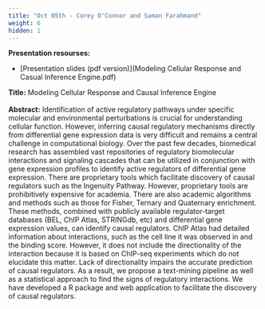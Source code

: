 ```yaml
---
title: "Oct 05th - Corey O'Connor and Saman Farahmand"
weight: 6
hidden: 1
---
```


__Presentation resourses:__

- [Presentation slides (pdf version)](Modeling Cellular Response and Casual Inference Engine.pdf)

__Title:__ Modeling Cellular Response and Causal Inference Engine
</br>
</br>
__Abstract:__ Identification of active regulatory pathways under specific molecular and environmental perturbations is crucial for understanding cellular function. However, inferring causal regulatory mechanisms directly from differential gene expression data is very difficult and remains a central challenge in computational biology. Over the past few decades, biomedical research has assembled vast repositories of regulatory biomolecular interactions and signaling cascades that can be utilized in conjunction with gene expression profiles to identify active regulators of differential gene expression. There are proprietary tools which facilitate discovery of causal regulators such as the Ingenuity Pathway. However, proprietary tools are prohibitively expensive for academia. There are also academic algorithms and methods such as those for Fisher, Ternary and Quaternary enrichment. These methods, combined with publicly available regulator-target databases (BEL, ChIP Atlas, STRINGdb, etc) and differential gene expression values, can identify causal regulators. ChIP Atlas had detailed information about interactions, such as the cell line it was observed in and the binding score. However, it does not include the directionality of the interaction because it is based on ChIP-seq experiments which do not elucidate this matter. Lack of directionality impairs the accurate prediction of causal regulators. As a result, we propose a text-mining pipeline as well as a statistical approach to find the signs of regulatory interactions. We have developed a R package and web application to facilitate the discovery of causal regulators.